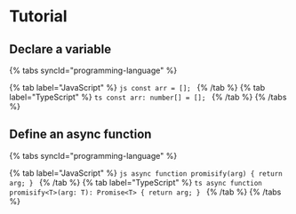 <!-- @chunk {"steps": ["tutorial-code-snippet"]} -->
# Tutorial

## Declare a variable

<!-- @chunk {"steps": ["add-syncId-attribute"]} -->
{% tabs syncId="programming-language" %}
<!-- @chunk-end -->
  {% tab label="JavaScript" %}
    ```js
    const arr = [];
    ```
  {% /tab %}
  {% tab label="TypeScript" %}
    ```ts
    const arr: number[] = [];
    ```
  {% /tab %}
{% /tabs %}

## Define an async function

<!-- @chunk {"steps": ["add-syncId-attribute"]} -->
{% tabs syncId="programming-language" %}
<!-- @chunk-end -->
  {% tab label="JavaScript" %}
    ```js
    async function promisify(arg) {
      return arg;
    }
    ```
  {% /tab %}
  {% tab label="TypeScript" %}
    ```ts
    async function promisify<T>(arg: T): Promise<T> {
      return arg;
    }
    ```
  {% /tab %}
{% /tabs %}
<!-- @chunk-end -->

